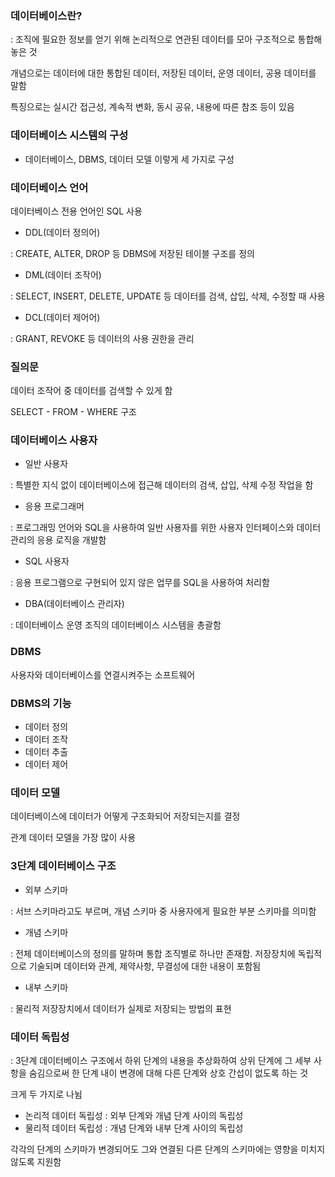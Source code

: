 ### 데이터베이스란?

: 조직에 필요한 정보를 얻기 위해 논리적으로 연관된 데이터를 모아 구조적으로 통합해 놓은 것

개념으로는 데이터에 대한 통합된 데이터, 저장된 데이터, 운영 데이터, 공용 데이터를 말함

특징으로는 실시간 접근성, 계속적 변화, 동시 공유, 내용에 따른 참조 등이 있음

### 데이터베이스 시스템의 구성

- 데이터베이스, DBMS, 데이터 모델 이렇게 세 가지로 구성

### 데이터베이스 언어

데이터베이스 전용 언어인 SQL 사용

- DDL(데이터 정의어)

: CREATE, ALTER, DROP 등 DBMS에 저장된 테이블 구조를 정의

- DML(데이터 조작어)

: SELECT, INSERT, DELETE, UPDATE 등 데이터를 검색, 삽입, 삭제, 수정할 때 사용

- DCL(데이터 제어어)

: GRANT, REVOKE 등 데이터의 사용 권한을 관리

### 질의문

데이터 조작어 중 데이터를 검색할 수 있게 함

SELECT - FROM - WHERE 구조

### 데이터베이스 사용자

- 일반 사용자

: 특별한 지식 없이 데이터베이스에 접근해 데이터의 검색, 삽입, 삭제 수정 작업을 함

- 응용 프로그래머

: 프로그래밍 언어와 SQL을 사용하여 일반 사용자를 위한 사용자 인터페이스와 데이터 관리의 응용 로직을 개발함

- SQL 사용자

: 응용 프로그램으로 구현되어 있지 않은 업무를 SQL을 사용하여 처리함

- DBA(데이터베이스 관리자)

: 데이터베이스 운영 조직의 데이터베이스 시스템을 총괄함

### DBMS

사용자와 데이터베이스를 연결시켜주는 소프트웨어

### DBMS의 기능

- 데이터 정의
- 데이터 조작
- 데이터 추출
- 데이터 제어

### 데이터 모델

데이터베이스에 데이터가 어떻게 구조화되어 저장되는지를 결정

관계 데이터 모델을 가장 많이 사용

### 3단계 데이터베이스 구조

- 외부 스키마

: 서브 스키마라고도 부르며, 개념 스키마 중 사용자에게 필요한 부분 스키마를 의미함

- 개념 스키마

: 전체 데이터베이스의 정의를 말하며 통합 조직별로 하나만 존재함. 저장장치에 독립적으로 기술되며 데이터와 관계, 제약사항, 무결성에 대한 내용이 포함됨

- 내부 스키마

: 물리적 저장장치에서 데이터가 실제로 저장되는 방법의 표현

### 데이터 독립성

: 3단계 데이터베이스 구조에서 하위 단계의 내용을 추상화하여 상위 단계에 그 세부 사항을 숨김으로써 한 단계 내이 변경에 대해 다른 단계와 상호 간섭이 없도록 하는 것

크게 두 가지로 나뉨

- 논리적 데이터 독립성 : 외부 단계와 개념 단계 사이의 독립성
- 물리적 데이터 독립성 : 개념 단계와 내부 단계 사이의 독립성

각각의 단계의 스키마가 변경되어도 그와 연결된 다른 단계의 스키마에는 영향을 미치지 않도록 지원함
